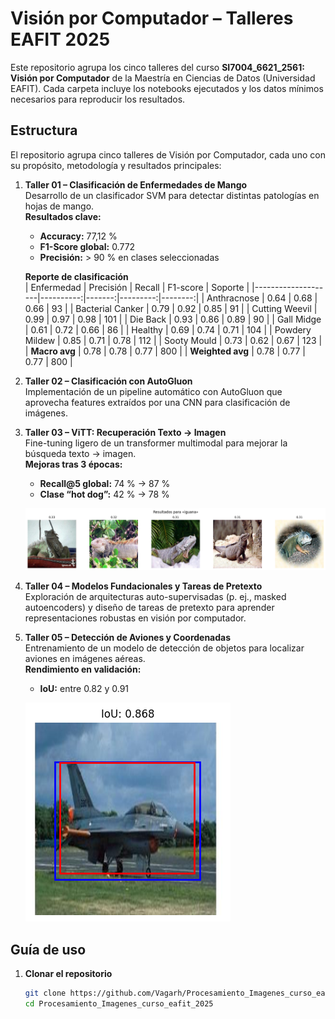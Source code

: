 # Visión por Computador – Talleres EAFIT 2025

Este repositorio agrupa los cinco talleres del curso **SI7004_6621_2561: Visión por Computador** de la Maestría en Ciencias de Datos (Universidad EAFIT). Cada carpeta incluye los notebooks ejecutados y los datos mínimos necesarios para reproducir los resultados.

## Estructura

El repositorio agrupa cinco talleres de Visión por Computador, cada uno con su propósito, metodología y resultados principales:

1. **Taller 01 – Clasificación de Enfermedades de Mango**  
   Desarrollo de un clasificador SVM para detectar distintas patologías en hojas de mango.  
   **Resultados clave:**
   - **Accuracy:** 77,12 %  
   - **F1-Score global:** 0.772  
   - **Precisión:** > 90 % en clases seleccionadas  

   **Reporte de clasificación**  
   | Enfermedad         | Precisión | Recall | F1-score | Soporte |
   |--------------------|----------:|-------:|---------:|--------:|
   | Anthracnose        |      0.64  |  0.68  |   0.66   |      93 |
   | Bacterial Canker   |      0.79  |  0.92  |   0.85   |      91 |
   | Cutting Weevil     |      0.99  |  0.97  |   0.98   |     101 |
   | Die Back           |      0.93  |  0.86  |   0.89   |      90 |
   | Gall Midge         |      0.61  |  0.72  |   0.66   |      86 |
   | Healthy            |      0.69  |  0.74  |   0.71   |     104 |
   | Powdery Mildew     |      0.85  |  0.71  |   0.78   |     112 |
   | Sooty Mould        |      0.73  |  0.62  |   0.67   |     123 |
   | **Macro avg**      |      0.78  |  0.78  |   0.77   |     800 |
   | **Weighted avg**   |      0.78  |  0.77  |   0.77   |     800 |

2. **Taller 02 – Clasificación con AutoGluon**  
   Implementación de un pipeline automático con AutoGluon que aprovecha features extraídos por una CNN para clasificación de imágenes.

3. **Taller 03 – ViTT: Recuperación Texto → Imagen**  
   Fine-tuning ligero de un transformer multimodal para mejorar la búsqueda texto → imagen.  
   **Mejoras tras 3 épocas:**
   - **Recall@5 global:** 74 % → 87 %  
   - **Clase “hot dog”:** 42 % → 78 %  

   ![Ejemplo Taller 03](https://github.com/Vagarh/Procesamiento_Imagenes_curso_eafit_2025/blob/18657a98c0e7bdf23d499cb8ae6d3b0b8feac0b9/Imagenes/Taller_03.png)

4. **Taller 04 – Modelos Fundacionales y Tareas de Pretexto**  
   Exploración de arquitecturas auto-supervisadas (p. ej., masked autoencoders) y diseño de tareas de pretexto para aprender representaciones robustas en visión por computador.

5. **Taller 05 – Detección de Aviones y Coordenadas**  
   Entrenamiento de un modelo de detección de objetos para localizar aviones en imágenes aéreas.  
   **Rendimiento en validación:**
   - **IoU:** entre 0.82 y 0.91  

   ![Ejemplo Taller 05](https://github.com/Vagarh/Procesamiento_Imagenes_curso_eafit_2025/blob/18657a98c0e7bdf23d499cb8ae6d3b0b8feac0b9/Imagenes/Taller_5.png)

## Guía de uso

1. **Clonar el repositorio**  
   ```bash
   git clone https://github.com/Vagarh/Procesamiento_Imagenes_curso_eafit_2025.git
   cd Procesamiento_Imagenes_curso_eafit_2025
